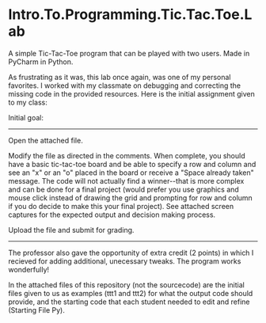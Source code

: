 # Intro.To.Programming.Tic.Tac.Toe.Lab
A simple Tic-Tac-Toe program that can be played with two users. Made in PyCharm in Python.

As frustrating as it was, this lab once again, was one of my personal favorites. I worked with my classmate on debugging and correcting the missing code in the provided resources. Here is the initial assignment given to my class:

Initial goal:

-----------------------------------------------------------------------------------------------------------------------------------------
Open the attached file.

Modify the file as directed in the comments. When complete, you should have a basic tic-tac-toe board and be able to specify a row and column and see an "x" or an "o" placed in the board or receive a "Space already taken" message. The code will not actually find a winner--that is more complex and can be done for a final project (would prefer you use graphics and mouse click instead of drawing the grid and prompting for row and column if you do decide to make this your final project). See attached screen captures for the expected output and decision making process.

Upload the file and submit for grading.

------------------------------------------------------------------------------------------------------------------------------------------
The professor also gave the opportunity of extra credit (2 points) in which I recieved for adding additional, unecessary tweaks. The program works wonderfully!

In the attached files of this repository (not the sourcecode) are the initial files given to us as examples (ttt1 and ttt2) for what the output code should provide, and the starting code that each student needed to edit and refine (Starting File Py).
